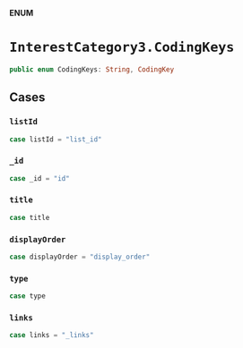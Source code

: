 **ENUM**

# `InterestCategory3.CodingKeys`

```swift
public enum CodingKeys: String, CodingKey
```

## Cases
### `listId`

```swift
case listId = "list_id"
```

### `_id`

```swift
case _id = "id"
```

### `title`

```swift
case title
```

### `displayOrder`

```swift
case displayOrder = "display_order"
```

### `type`

```swift
case type
```

### `links`

```swift
case links = "_links"
```
